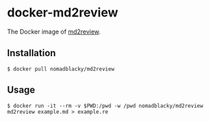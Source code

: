 # docker-md2review

The Docker image of [md2review](https://github.com/takahashim/md2review).

## Installation

```
$ docker pull nomadblacky/md2review
```

## Usage

```
$ docker run -it --rm -v $PWD:/pwd -w /pwd nomadblacky/md2review md2review example.md > example.re
```
